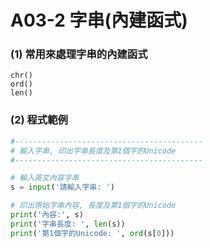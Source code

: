 # A03-2 字串(內建函式)


### (1) 常用來處理字串的內建函式
```
chr()
ord()
len()
```

### (2) 程式範例
``` python
#------------------------------------------
# 輸入字串, 印出字串長度及第1個字的Unicode 
#------------------------------------------

# 輸入英文內容字串
s = input('請輸入字串: ')

# 印出原始字串內容, 長度及第1個字的Unicode 
print('內容:', s)
print('字串長度: ', len(s))
print('第1個字的Unicode: ', ord(s[0]))
```
